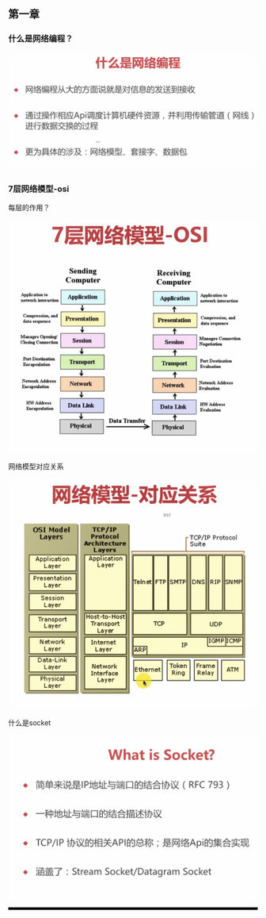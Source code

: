 ## 第一章

### 什么是网络编程？

![1581531498409](assets/1581531498409.png)

### 7层网络模型-osi

每层的作用？

![1581531463823](assets/1581531463823.png)

网络模型对应关系

![1581531543019](assets/1581531543019.png)

什么是socket

![1581531838882](assets/1581531838882.png)